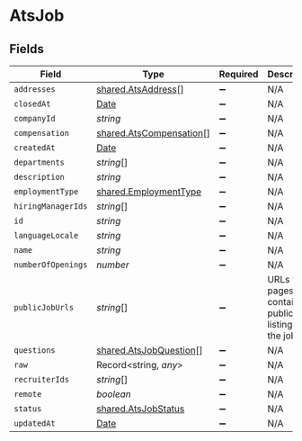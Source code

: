 # AtsJob


## Fields

| Field                                                                                         | Type                                                                                          | Required                                                                                      | Description                                                                                   |
| --------------------------------------------------------------------------------------------- | --------------------------------------------------------------------------------------------- | --------------------------------------------------------------------------------------------- | --------------------------------------------------------------------------------------------- |
| `addresses`                                                                                   | [shared.AtsAddress](../../../sdk/models/shared/atsaddress.md)[]                               | :heavy_minus_sign:                                                                            | N/A                                                                                           |
| `closedAt`                                                                                    | [Date](https://developer.mozilla.org/en-US/docs/Web/JavaScript/Reference/Global_Objects/Date) | :heavy_minus_sign:                                                                            | N/A                                                                                           |
| `companyId`                                                                                   | *string*                                                                                      | :heavy_minus_sign:                                                                            | N/A                                                                                           |
| `compensation`                                                                                | [shared.AtsCompensation](../../../sdk/models/shared/atscompensation.md)[]                     | :heavy_minus_sign:                                                                            | N/A                                                                                           |
| `createdAt`                                                                                   | [Date](https://developer.mozilla.org/en-US/docs/Web/JavaScript/Reference/Global_Objects/Date) | :heavy_minus_sign:                                                                            | N/A                                                                                           |
| `departments`                                                                                 | *string*[]                                                                                    | :heavy_minus_sign:                                                                            | N/A                                                                                           |
| `description`                                                                                 | *string*                                                                                      | :heavy_minus_sign:                                                                            | N/A                                                                                           |
| `employmentType`                                                                              | [shared.EmploymentType](../../../sdk/models/shared/employmenttype.md)                         | :heavy_minus_sign:                                                                            | N/A                                                                                           |
| `hiringManagerIds`                                                                            | *string*[]                                                                                    | :heavy_minus_sign:                                                                            | N/A                                                                                           |
| `id`                                                                                          | *string*                                                                                      | :heavy_minus_sign:                                                                            | N/A                                                                                           |
| `languageLocale`                                                                              | *string*                                                                                      | :heavy_minus_sign:                                                                            | N/A                                                                                           |
| `name`                                                                                        | *string*                                                                                      | :heavy_minus_sign:                                                                            | N/A                                                                                           |
| `numberOfOpenings`                                                                            | *number*                                                                                      | :heavy_minus_sign:                                                                            | N/A                                                                                           |
| `publicJobUrls`                                                                               | *string*[]                                                                                    | :heavy_minus_sign:                                                                            | URLs for pages containing public listings for the job                                         |
| `questions`                                                                                   | [shared.AtsJobQuestion](../../../sdk/models/shared/atsjobquestion.md)[]                       | :heavy_minus_sign:                                                                            | N/A                                                                                           |
| `raw`                                                                                         | Record<string, *any*>                                                                         | :heavy_minus_sign:                                                                            | N/A                                                                                           |
| `recruiterIds`                                                                                | *string*[]                                                                                    | :heavy_minus_sign:                                                                            | N/A                                                                                           |
| `remote`                                                                                      | *boolean*                                                                                     | :heavy_minus_sign:                                                                            | N/A                                                                                           |
| `status`                                                                                      | [shared.AtsJobStatus](../../../sdk/models/shared/atsjobstatus.md)                             | :heavy_minus_sign:                                                                            | N/A                                                                                           |
| `updatedAt`                                                                                   | [Date](https://developer.mozilla.org/en-US/docs/Web/JavaScript/Reference/Global_Objects/Date) | :heavy_minus_sign:                                                                            | N/A                                                                                           |